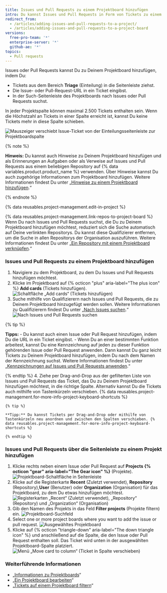 ```yaml
---
title: Issues und Pull Requests zu einem Projektboard hinzufügen
intro: Du kannst Issues und Pull Requests in Form von Tickets zu einem Projektboard hinzufügen und in Spalten einteilen.
redirect_from:
  - /articles/adding-issues-and-pull-requests-to-a-project/
  - /articles/adding-issues-and-pull-requests-to-a-project-board
versions:
  free-pro-team: '*'
  enterprise-server: '*'
  github-ae: '*'
topics:
  - Pull requests
---
```


Issues oder Pull Requests kannst Du zu Deinem Projektboard hinzufügen, indem Du:
- Tickets aus dem Bereich **Triage** (Einteilung) in die Seitenleiste ziehst.
- Die Issue- oder Pull-Request-URL in ein Ticket eingibst.
- In der Such-Seitenleiste des Projektboards nach Issues oder Pull Requests suchst.

In jeder Projektspalte können maximal 2.500 Tickets enthalten sein. Wenn die Höchstzahl an Tickets in einer Spalte erreicht ist, kannst Du keine Tickets mehr in diese Spalte schieben.

![Mauszeiger verschiebt Issue-Ticket von der Einteilungsseitenleiste zur Projektboardspalte](/assets/images/help/projects/add-card-from-sidebar.gif)

{% note %}

**Hinweis:** Du kannst auch Hinweise zu Deinem Projektboard hinzufügen und als Erinnerungen an Aufgaben oder als Verweise auf Issues und Pull Requests aus einem beliebigen Repository auf {% data variables.product.product_name %} verwenden. Über Hinweise kannst Du auch zugehörige Informationen zum Projektboard hinzufügen. Weitere Informationen findest Du unter „[Hinweise zu einem Projektboard hinzufügen](/articles/adding-notes-to-a-project-board).“

{% endnote %}

{% data reusables.project-management.edit-in-project %}

{% data reusables.project-management.link-repos-to-project-board %} Wenn Du nach Issues und Pull Requests suchst, die Du zu Deinem Projektboard hinzufügen möchtest, reduziert sich die Suche automatisch auf Deine verlinkten Repositorys. Du kannst diese Qualifizierer entfernen, um die Suche in allen Repositorys der Organisation auszuführen. Weitere Informationen findest Du unter „[Ein Repository mit einem Projektboard verknüpfen](/articles/linking-a-repository-to-a-project-board).“

### Issues und Pull Requests zu einem Projektboard hinzufügen

1. Navigiere zu dem Projektboard, zu dem Du Issues und Pull Requests hinzufügen möchtest.
2. Klicke im Projektboard auf {% octicon "plus" aria-label="The plus icon" %} **Add cards** (Tickets hinzufügen). ![Schaltfläche „Add cards“ (Tickets hinzufügen)](/assets/images/help/projects/add-cards-button.png)
3. Suche mithilfe von Qualifizierern nach Issues und Pull Requests, die zu Deinem Projektboard hinzugefügt werden sollen. Weitere Informationen zu Qualifizierern findest Du unter „[Nach Issues suchen](/articles/searching-issues).“ ![Nach Issues und Pull Requests suchen](/assets/images/help/issues/issues_search_bar.png)

  {% tip %}

  **Tipps:**
    - Du kannst auch einen Issue oder Pull Request hinzufügen, indem Du die URL in ein Ticket eingibst.
    - Wenn Du an einer bestimmten Funktion arbeitest, kannst Du eine Kennzeichnung auf jeden zu dieser Funktion gehörenden Issue oder Pull Request anwenden. Dann kannst Du ganz leicht Tickets zu Deinem Projektboard hinzufügen, indem Du nach dem Namen der Kennzeichnung suchst. Weitere Informationen findest Du unter „[Kennzeichnungen auf Issues und Pull Requests anwenden](/articles/applying-labels-to-issues-and-pull-requests).“

  {% endtip %}
4. Ziehe per Drag-and-Drop aus der gefilterten Liste von Issues und Pull Requests das Ticket, das Du zu Deinem Projektboard hinzufügen möchtest, in die richtige Spalte. Alternativ kannst Du die Tickets auch mithilfe von Tastenkürzeln verschieben. {% data reusables.project-management.for-more-info-project-keyboard-shortcuts %}

    {% tip %}

    **Tipp:** Du kannst Tickets per Drag-and-Drop oder mithilfe von Tastenkürzeln neu anordnen und zwischen den Spalten verschieben. {% data reusables.project-management.for-more-info-project-keyboard-shortcuts %}

    {% endtip %}

### Issues und Pull Requests über die Seitenleiste zu einem Projekt hinzufügen

1. Klicke rechts neben einem Issue oder Pull Request auf **Projects {% octicon "gear" aria-label="The Gear icon" %}** (Projekte). ![Projektboard-Schaltfläche in Seitenleiste](/assets/images/help/projects/sidebar-project.png)
2. Klicke auf die Registerkarte **Recent** (Zuletzt verwendet), **Repository** (Repository),**User** (Benutzer) oder **Organization** (Organisation) für das Projektboard, zu dem Du etwas hinzufügen möchtest. ![Registerkarten „Recent“ (Zuletzt verwendet), „Repository“ (Repository) und „Organization“ (Organisation)](/assets/images/help/projects/sidebar-project-tabs.png)
3. Gib den Namen des Projekts in das Feld **Filter projects** (Projekte filtern) ein. ![Projektboard-Suchfeld](/assets/images/help/projects/sidebar-search-project.png)
4. Select one or more project boards where you want to add the issue or pull request. ![Ausgewähltes Projektboard](/assets/images/help/projects/sidebar-select-project.png)
5. Klicke auf {% octicon "triangle-down" aria-label="The down triangle icon" %} und anschließend auf die Spalte, die den Issue oder Pull Request enthalten soll. Das Ticket wird unten in der ausgewählten Projektboard-Spalte platziert. ![Menü „Move card to column“ (Ticket in Spalte verschieben)](/assets/images/help/projects/sidebar-select-project-board-column-menu.png)

### Weiterführende Informationen

- „[Informationen zu Projektboards](/articles/about-project-boards)“
- „[Ein Projektboard bearbeiten](/articles/editing-a-project-board)“
- „[Tickets auf einem Projektboard filtern](/articles/filtering-cards-on-a-project-board)“
